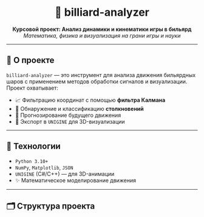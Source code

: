 <h1 align="center">🎱 billiard-analyzer</h1>

<p align="center">
  <b>Курсовой проект: Анализ динамики и кинематики игры в бильярд</b><br>
  <i>Математика, физика и визуализация на грани игры и науки</i>
</p>

---

## 🚀 О проекте

`billiard-analyzer` — это инструмент для анализа движения бильярдных шаров с применением методов обработки сигналов и визуализации.  
Проект охватывает:

- 📈 Фильтрацию координат с помощью **фильтра Калмана**
- 🎯 Обнаружение и классификацию **столкновений**
- 🔮 Прогнозирование будущего движения
- 🧩 Экспорт в `UNIGINE` для 3D-визуализации

---

## 🧠 Технологии

- `Python 3.10+`
- `NumPy`, `Matplotlib`, `JSON`
- `UNIGINE` (C#/C++) — для 3D-анимации
- ✨ Математическое моделирование движения

---

## 🗂️ Структура проекта

